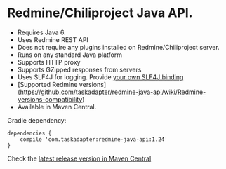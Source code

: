 # Redmine/Chiliproject Java API.

* Requires Java 6.
* Uses Redmine REST API
* Does not require any plugins installed on Redmine/Chiliproject server.
* Runs on any standard Java platform
* Supports HTTP proxy
* Supports GZipped responses from servers
* Uses SLF4J for logging. Provide [your own SLF4J binding](http://www.slf4j.org/codes.html#StaticLoggerBinder)
* [Supported Redmine versions] (https://github.com/taskadapter/redmine-java-api/wiki/Redmine-versions-compatibility)
* Available in Maven Central.

Gradle dependency:

    dependencies {
        compile 'com.taskadapter:redmine-java-api:1.24'
    }

Check the [latest release version in Maven Central](http://search.maven.org/#search%7Cgav%7C1%7Cg%3A%22com.taskadapter%22%20AND%20a%3A%22redmine-java-api%22)

